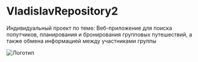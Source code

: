 # VladislavRepository2
 Индивидуальный проект по теме: Веб-приложение для поиска попутчиков, планирования и бронирования групповых путешествий, а также обмена информацией между участниками группы


![Логотип](https://octodex.github.com/images/orderedlistocat.png "Логотип GitHub")
